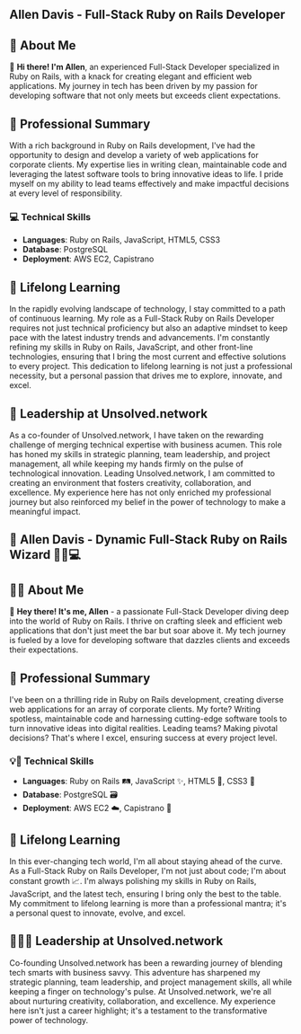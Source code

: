 ## Allen Davis - Full-Stack Ruby on Rails Developer

## 📌 About Me
👋 **Hi there! I'm Allen**, an experienced Full-Stack Developer specialized in Ruby on Rails, with a knack for creating elegant and efficient web applications. My journey in tech has been driven by my passion for developing software that not only meets but exceeds client expectations.

## 🌟 Professional Summary
With a rich background in Ruby on Rails development, I've had the opportunity to design and develop a variety of web applications for corporate clients. My expertise lies in writing clean, maintainable code and leveraging the latest software tools to bring innovative ideas to life. I pride myself on my ability to lead teams effectively and make impactful decisions at every level of responsibility.

### 💻 Technical Skills
- **Languages**: Ruby on Rails, JavaScript, HTML5, CSS3
- **Database**: PostgreSQL
- **Deployment**: AWS EC2, Capistrano

## 📘 Lifelong Learning
In the rapidly evolving landscape of technology, I stay committed to a path of continuous learning. My role as a Full-Stack Ruby on Rails Developer requires not just technical proficiency but also an adaptive mindset to keep pace with the latest industry trends and advancements. I'm constantly refining my skills in Ruby on Rails, JavaScript, and other front-line technologies, ensuring that I bring the most current and effective solutions to every project. This dedication to lifelong learning is not just a professional necessity, but a personal passion that drives me to explore, innovate, and excel.

## 💼 Leadership at Unsolved.network
As a co-founder of Unsolved.network, I have taken on the rewarding challenge of merging technical expertise with business acumen. This role has honed my skills in strategic planning, team leadership, and project management, all while keeping my hands firmly on the pulse of technological innovation. Leading Unsolved.network, I am committed to creating an environment that fosters creativity, collaboration, and excellence. My experience here has not only enriched my professional journey but also reinforced my belief in the power of technology to make a meaningful impact.



## 🌟 Allen Davis - Dynamic Full-Stack Ruby on Rails Wizard 🧙‍♂️💻

## 🙋‍♂️ About Me
👋 **Hey there! It's me, Allen** - a passionate Full-Stack Developer diving deep into the world of Ruby on Rails. I thrive on crafting sleek and efficient web applications that don't just meet the bar but soar above it. My tech journey is fueled by a love for developing software that dazzles clients and exceeds their expectations. 

## 🚀 Professional Summary
I've been on a thrilling ride in Ruby on Rails development, creating diverse web applications for an array of corporate clients. My forte? Writing spotless, maintainable code and harnessing cutting-edge software tools to turn innovative ideas into digital realities. Leading teams? Making pivotal decisions? That's where I excel, ensuring success at every project level.

### 💡💾 Technical Skills
- **Languages**: Ruby on Rails 🛤️, JavaScript ✨, HTML5 📄, CSS3 🎨
- **Database**: PostgreSQL 🗃️
- **Deployment**: AWS EC2 ☁️, Capistrano 🚀

## 🌱 Lifelong Learning
In this ever-changing tech world, I'm all about staying ahead of the curve. As a Full-Stack Ruby on Rails Developer, I'm not just about code; I'm about constant growth 📈. I'm always polishing my skills in Ruby on Rails, JavaScript, and the latest tech, ensuring I bring only the best to the table. My commitment to lifelong learning is more than a professional mantra; it's a personal quest to innovate, evolve, and excel.

## 👨‍💼🌐 Leadership at Unsolved.network
Co-founding Unsolved.network has been a rewarding journey of blending tech smarts with business savvy. This adventure has sharpened my strategic planning, team leadership, and project management skills, all while keeping a finger on technology's pulse. At Unsolved.network, we're all about nurturing creativity, collaboration, and excellence. My experience here isn't just a career highlight; it's a testament to the transformative power of technology.
